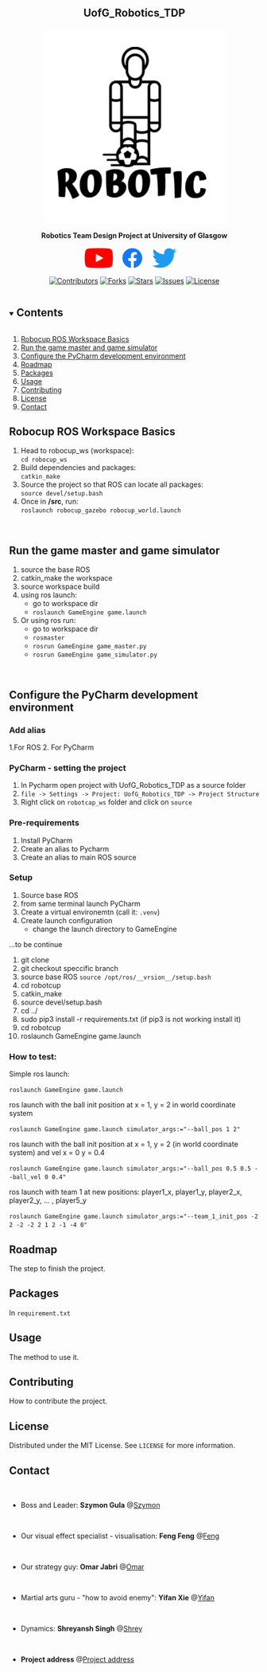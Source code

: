 <h2 align="center">UofG_Robotics_TDP</h2>  
<p align="center">
  <a href="https://github.com/szgula/UofG_Robotics_TDP">
    <img src="Images/Log/Robotic.png" alt="Logo" >
  </a>
  
  <p align="center">
    <strong>Robotics Team Design Project at University of Glasgow</strong>
    <br />
    <br />
    <a href=""><img height=40 src="Images/Log/youtube_social_icon_red.png"></img></a>&nbsp;&nbsp;&nbsp;&nbsp;
    <a href=""><img height=40 src="Images/Log/f_logo_RGB-Blue_1024.png"></img></a>&nbsp;&nbsp;&nbsp;&nbsp;
    <a href=""><img height=40 src="Images/Log/2021%20Twitter%20logo%20-%20blue.png"></img></a>&nbsp;&nbsp;&nbsp;&nbsp;
    <br />
  
<div align="center">
  
[![Contributors](https://img.shields.io/github/contributors/szgula/UofG_Robotics_TDP.svg?style=for-the-badge)](https://github.com/szgula/UofG_Robotics_TDP/graphs/contributors)
[![Forks](https://img.shields.io/github/forks/szgula/UofG_Robotics_TDP.svg?style=for-the-badge)](https://github.com/szgula/UofG_Robotics_TDP/network/members)
[![Stars](https://img.shields.io/github/stars/szgula/UofG_Robotics_TDP.svg?style=for-the-badge)](https://github.com/szgula/UofG_Robotics_TDP/stargazers)
[![Issues](https://img.shields.io/github/issues/szgula/UofG_Robotics_TDP.svg?style=for-the-badge)](https://github.com/szgula/UofG_Robotics_TDP/issues)
[![License](https://img.shields.io/github/license/szgula/UofG_Robotics_TDP.svg?style=for-the-badge)](https://github.com/szgula/UofG_Robotics_TDP/blob/main/LICENSE)
</div>

<!-- TOC -->
<details open="open">
  <summary><h2 style="display: inline-block">Contents</h2></summary>
  <ol>
    <li><a href="#Robocup ROS Workspace Basics">Robocup ROS Workspace Basics</a></li>
    <li><a href="#Run the game master and game simulator">Run the game master and game simulator</a></li>
    <li><a href="#Configure the PyCharm development environment">Configure the PyCharm development environment</a></li>   
    <li><a href="#roadmap">Roadmap</a></li>
    <li><a href="#Packages">Packages</a></li>
    <li><a href="#usage">Usage</a></li>
    <li><a href="#contributing">Contributing</a></li>
    <li><a href="#license">License</a></li>
    <li><a href="#contact">Contact</a></li>
  </ol>
</details>

## Robocup ROS Workspace Basics
1. Head to robocup_ws (workspace):   
`cd robocup_ws`  
2. Build dependencies and packages:  
`catkin_make`  
3. Source the project so that ROS can locate all packages:  
`source devel/setup.bash`  
4. Once in **/src**, run:  
`roslaunch robocup_gazebo robocup_world.launch`  
<div align="center"> 
<br />  
</div>

## Run the game master and game simulator
1. source the base ROS
2. catkin_make the workspace
3. source workspace build
4. using ros launch:
    - go to workspace dir
    -  ```roslaunch GameEngine game.launch```
5. Or using ros run:
    - go to workspace dir
    - ```rosmaster```
    - ```rosrun GameEngine game_master.py```
    - ```rosrun GameEngine game_simulator.py```
    
<br />

## Configure the PyCharm development environment

### Add alias 
1.For ROS
2. For PyCharm

### PyCharm - setting the project
1. In Pycharm open project with UofG_Robotics_TDP as a source folder
2. ``file -> Settings -> Project: UofG_Robotics_TDP -> Project Structure``
3. Right click on ```robotcap_ws``` folder and click on ```source```

### Pre-requirements 
1. Install PyCharm
2. Create an alias to Pycharm 
3. Create an alias to main ROS source

### Setup
1. Source base ROS
2. from same terminal launch PyCharm
3. Create a virtual environemtn (call it: ```.venv```)
4. Create launch configuration
    - change the launch directory to GameEngine
    
...to be continue

1) git clone
2) git checkout speccific branch
3) source base ROS ```source /opt/ros/__vrsion__/setup.bash```
4) cd robotcup
5) catkin_make
6) source devel/setup.bash
7) cd ../
8) sudo pip3 install -r requirements.txt (if pip3 is not working install it)
9) cd robotcup
10) roslaunch GameEngine game.launch


### How to test:
Simple ros launch:

```roslaunch GameEngine game.launch```

ros launch with the ball init position at x = 1, y = 2 in world coordinate system 

```roslaunch GameEngine game.launch simulator_args:="--ball_pos 1 2"```

ros launch with the ball init position at x = 1, y = 2 (in world coordinate system) and vel x = 0 y = 0.4

```roslaunch GameEngine game.launch simulator_args:="--ball_pos 0.5 0.5 --ball_vel 0 0.4"```

ros launch with team 1 at new positions: player1_x, player1_y, player2_x, player2_y, ... , player5_y

```roslaunch GameEngine game.launch simulator_args:="--team_1_init_pos -2 2 -2 -2 2 1 2 -1 -4 0"```


## Roadmap
The step to finish the project.

<!-- Getting Started -->
## Packages
In ```requirement.txt```

<!-- Usage -->
## Usage
The method to use it.

<!-- Contributing -->
## Contributing
How to contribute the project.

<!-- License -->
## License
Distributed under the MIT License. See `LICENSE` for more information.

<!-- Contact Info -->
## Contact
<br>

* Boss and Leader: **Szymon Gula**  @[Szymon](https://github.com/szgula)
<br>

* Our visual effect specialist - visualisation: **Feng Feng**  @[Feng](https://github.com/fengfengFinn)
<br>

* Our strategy guy: **Omar Jabri**  @[Omar](https://github.com/OmarJabri7)
<br>

* Martial arts guru - "how to avoid enemy": **Yifan Xie**  @[Yifan](https://github.com/Yifan-Xie)
<br>

* Dynamics: **Shreyansh Singh** @[Shrey](https://github.com/shreyExp)
<br>

* **Project address** @[Project address](https://github.com/szgula/UofG_Robotics_TDP)
